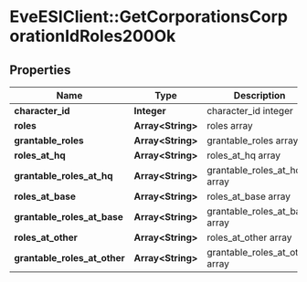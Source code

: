 # EveESIClient::GetCorporationsCorporationIdRoles200Ok

## Properties
Name | Type | Description | Notes
------------ | ------------- | ------------- | -------------
**character_id** | **Integer** | character_id integer | 
**roles** | **Array&lt;String&gt;** | roles array | [optional] 
**grantable_roles** | **Array&lt;String&gt;** | grantable_roles array | [optional] 
**roles_at_hq** | **Array&lt;String&gt;** | roles_at_hq array | [optional] 
**grantable_roles_at_hq** | **Array&lt;String&gt;** | grantable_roles_at_hq array | [optional] 
**roles_at_base** | **Array&lt;String&gt;** | roles_at_base array | [optional] 
**grantable_roles_at_base** | **Array&lt;String&gt;** | grantable_roles_at_base array | [optional] 
**roles_at_other** | **Array&lt;String&gt;** | roles_at_other array | [optional] 
**grantable_roles_at_other** | **Array&lt;String&gt;** | grantable_roles_at_other array | [optional] 


